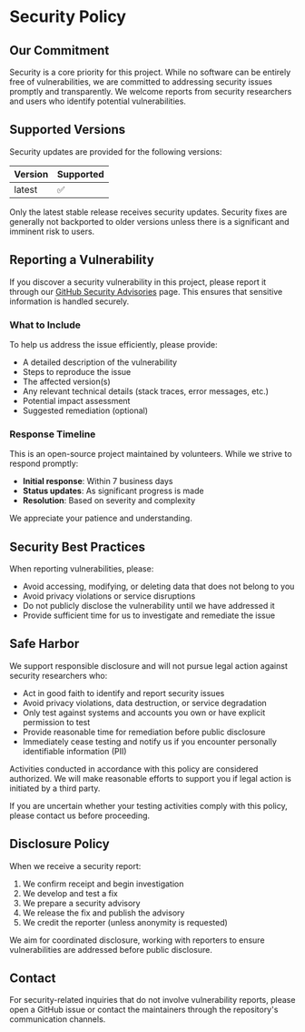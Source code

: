 # Security Policy

## Our Commitment

Security is a core priority for this project. While no software can be entirely free of vulnerabilities, we are committed to addressing security issues promptly and transparently. We welcome reports from security researchers and users who identify potential vulnerabilities.

## Supported Versions

Security updates are provided for the following versions:

| Version | Supported          |
| ------- | ------------------ |
| latest  | :white_check_mark: |

Only the latest stable release receives security updates. Security fixes are generally not backported to older versions unless there is a significant and imminent risk to users.

## Reporting a Vulnerability

If you discover a security vulnerability in this project, please report it through our [GitHub Security Advisories](https://github.com/faustbrian/shipit/security) page. This ensures that sensitive information is handled securely.

### What to Include

To help us address the issue efficiently, please provide:

- A detailed description of the vulnerability
- Steps to reproduce the issue
- The affected version(s)
- Any relevant technical details (stack traces, error messages, etc.)
- Potential impact assessment
- Suggested remediation (optional)

### Response Timeline

This is an open-source project maintained by volunteers. While we strive to respond promptly:

- **Initial response**: Within 7 business days
- **Status updates**: As significant progress is made
- **Resolution**: Based on severity and complexity

We appreciate your patience and understanding.

## Security Best Practices

When reporting vulnerabilities, please:

- Avoid accessing, modifying, or deleting data that does not belong to you
- Avoid privacy violations or service disruptions
- Do not publicly disclose the vulnerability until we have addressed it
- Provide sufficient time for us to investigate and remediate the issue

## Safe Harbor

We support responsible disclosure and will not pursue legal action against security researchers who:

- Act in good faith to identify and report security issues
- Avoid privacy violations, data destruction, or service degradation
- Only test against systems and accounts you own or have explicit permission to test
- Provide reasonable time for remediation before public disclosure
- Immediately cease testing and notify us if you encounter personally identifiable information (PII)

Activities conducted in accordance with this policy are considered authorized. We will make reasonable efforts to support you if legal action is initiated by a third party.

If you are uncertain whether your testing activities comply with this policy, please contact us before proceeding.

## Disclosure Policy

When we receive a security report:

1. We confirm receipt and begin investigation
2. We develop and test a fix
3. We prepare a security advisory
4. We release the fix and publish the advisory
5. We credit the reporter (unless anonymity is requested)

We aim for coordinated disclosure, working with reporters to ensure vulnerabilities are addressed before public disclosure.

## Contact

For security-related inquiries that do not involve vulnerability reports, please open a GitHub issue or contact the maintainers through the repository's communication channels.
